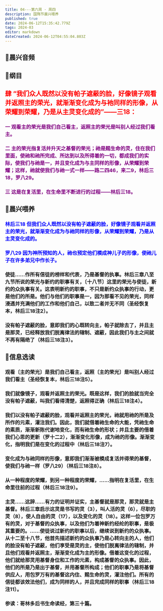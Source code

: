 ```yaml
---
title: 04---第六周 · 周四
description: 国殇节晨兴喂养
published: true
date: 2024-06-12T15:35:42.779Z
tags: 2024-03
editor: markdown
dateCreated: 2024-06-12T04:55:04.803Z
---
```


## 🎵晨兴音频

## 📖纲目

## <font color=red>肆    “我们众人既然以没有帕子遮蔽的脸，好像镜子观看并返照主的荣光，就渐渐变化成为与衪同样的形像，从荣耀到荣耀，乃是从主灵变化成的”——三18：</font>

### <font color=purple>一    观看主的荣光是我们自己看主，返照主的荣光是叫别人经过我们看主。</font>

### <font color=purple>二    主的荣光指复活并升天之基督的荣光；祂是赐生命的灵，住在我们里面，使祂和祂所完成、所达到以及所得着的一切，都成我们的实际，使我们与祂是一，并且变化成为与主同样的形像，从荣耀到荣耀；这样，祂就使我们与祂一式一样——路二四46，来二9，林后三18，罗八29。</font>

### <font color=purple>三    这是在复活里，在生命里不断进行的过程——林后三18。</font>

## 📖晨兴喂养

### <font color=blue>林后三18    但我们众人既然以没有帕子遮蔽的脸，好像镜子观看并返照主的荣光，就渐渐变化成为与祂同样的形像，从荣耀到荣耀，乃是从主灵变化成的。</font>

### <font color=blue>罗八29    因为神所预知的人，祂也预定他们模成神儿子的形像，使祂儿子在许多弟兄中作长子。</font>

### 使徒……作所有信徒的榜样和代表，乃是基督的执事。林后三章八至九节所说的荣光与新约的职事有关，〔十八节〕这里的荣光与使徒，新约的众执事有关。这表明新约的职事，不只是新约众执事的行动，更是他们的所是。他们与他们的职事是一，因为那看不见的荣光，同样浸透并充满他们的工作和他们自己，以致二者并无不同（圣经恢复本，林后三18注2）。

### 没有帕子遮蔽的脸，意即我们的心既转向主，帕子就除去了，并且主是那灵，已经释放我们脱离律法的辖制、遮蔽，因此我们与主之间就不再有隔绝了（林后三18注3）。

## 📖信息选读

### 观看〔主的荣光〕是我们自己看主，返照〔主的荣光〕是叫别人经过我们看主（圣经恢复本，林后三18注5）。

### 我们就像镜子，观看并返照主的荣光。既是这样，我们的脸就当完全没有帕子遮蔽，叫我们看得清楚，返照得正确（林后三18注4）。

### 我们以没有帕子遮蔽的脸，观看并返照主的荣光，祂就用祂的所是及所作的元素，灌注我们。因此，我们就借着祂生命的大能，凭祂生命的素质，渐渐新陈代谢地变化，而有祂生命的形状；并且主要的借着我们心思的更新（罗十二2），渐渐变化形像，成为祂的形像。渐渐变化，指明我们是在变化的过程中（林后三18注7）。

### 变化成为与祂同样的形像，意即我们渐渐被模成复活并得荣的基督，使我们与祂一样（罗八29）（林后三18注8）。

### 从一种程度的荣耀，到另一种程度的荣耀，……指明在复活里，在生命里往前的过程（林后三18注9）。

### 主灵……这辞……有力的证明并证实，主基督就是那灵，那灵就是主基督。林后三章启示这灵是书写的灵（3），叫人活的灵（6），尽职的灵（8），使人自由的灵（17），以及变化的灵（18）。这样一位包罗万有的灵，对于基督的众执事，以及他们为着神新约经纶的职事，是极其重要的。……使徒说过新约的职事以后，继续说到新约的众执事。从十二至十八节，他首先描述新约的众执事乃是心转向主的人，他们的脸没有帕子遮蔽，他们享受是灵的主，使他们脱离律法的辖制，并且他们观看并返照主，渐渐变化成为主的形像。借着这变化的过程，他们就给那灵用基督身位和工作的元素，构成基督的众执事。因此，他们的所是乃是出于基督，并用基督所构成；他们的职事乃是将基督供应人，用包罗万有的基督这内住、赐生命的灵，灌注他们。所有的信徒都该效法他们，成为同样的人，并且完成同样的职事（林后三18注11）。

### 参读：哥林多后书生命读经，第三十篇。
<!-- Google tag (gtag.js) -->
<script async src="https://www.googletagmanager.com/gtag/js?id=G-1P8709Z16T"></script>
<script>
  window.dataLayer = window.dataLayer || [];
  function gtag(){dataLayer.push(arguments);}
  gtag('js', new Date());

  gtag('config', 'G-1P8709Z16T');
</script>